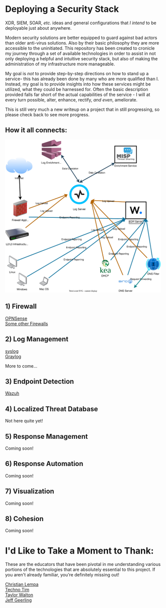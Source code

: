 # Deploying a Security Stack
XDR, SIEM, SOAR, *etc.* ideas and general configurations that *I intend* to be deployable just about anywhere.

Modern security solutions are better equipped to guard against bad actors than older anti-virus solutions. Also by their basic philosophy they are more accessible to the uninitiated. This repository has been created to cronicle my journey through a set of available technologies in order to assist in not only deploying a helpful and intuitive security stack, but also of making the administration of my infrastructure more manageable.

My goal is *not* to provide step-by-step directions on how to stand up a service- this has already been done by many who are more qualified than I. Instead, my goal is to provide insights into how these services might be utilized, what they could be harnessed for. Often the basic description provided falls far short of the actual capabilities of the service - I will at every turn possible, alter, enhance, rectify, *and even*, ameliorate.

This is still very much a new writeup on a project that in still progressing, so please check back to see more progress.

## How it all connects:
![](flow.drawio.svg)

## 1) Firewall
[OPNSense](firewall/opnsense.md)  
[Some other Firewalls](firewalls/other.md)  

## 2) Log Management
[syslog](logging/syslog.md)  
[Graylog](logging/graylog.md)    
<!---
[Events](logging/events.md)  
--->More to come...

## 3) Endpoint Detection
[Wazuh](wazuh/wazuh.md)

## 4) Localized Threat Database
<!---
[MISP](misp/misp.md)
--->Not here quite yet!

## 5) Response Management
<!---
[IRIS](dfir-iris/dfir-iris.md)
--->Coming soon!

## 6) Response Automation
<!---
[n8n](automation/n8n.md)
[shuffle](automation/shuffle.md)
--->Coming soon!

## 7) Visualization
<!---
[grafana](grafana/grafana.md)
--->Coming soon!

## 8) Cohesion 
<!---
[Copilot](copilot/copilot.md)
--->Coming soon!

# I'd Like to Take a Moment to Thank:
These are the educators that have been pivotal in me understanding various portions of the technologies that are absolutely essential to this project. If you aren't already familiar, you're definitely missing out!

[Christian Lempa](https://github.com/ChristianLempa)  
[Techno Tim](https://technotim.live/)  
[Taylor Walton](https://www.youtube.com/@taylorwalton_socfortress)  
[Jeff Geerling](https://www.jeffgeerling.com/)  
